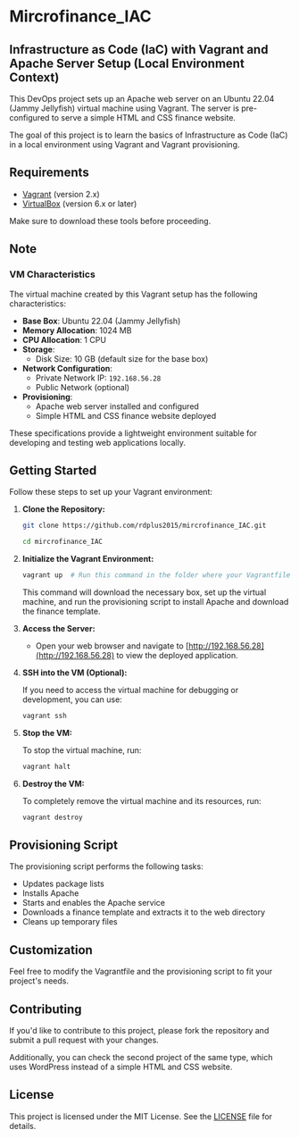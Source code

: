 # Mircrofinance_IAC
## Infrastructure as Code (IaC) with Vagrant and Apache Server Setup (Local Environment Context)

This DevOps project sets up an Apache web server on an Ubuntu 22.04 (Jammy Jellyfish) virtual machine using Vagrant. The server is pre-configured to serve a simple HTML and CSS finance website.

The goal of this project is to learn the basics of Infrastructure as Code (IaC) in a local environment using Vagrant and Vagrant provisioning.

## Requirements

- [Vagrant](https://www.vagrantup.com/downloads) (version 2.x)
- [VirtualBox](https://www.virtualbox.org/wiki/Downloads) (version 6.x or later)

Make sure to download these tools before proceeding.
## Note
### VM Characteristics

The virtual machine created by this Vagrant setup has the following characteristics:

- **Base Box**: Ubuntu 22.04 (Jammy Jellyfish)
- **Memory Allocation**: 1024 MB
- **CPU Allocation**: 1 CPU
- **Storage**: 
  - Disk Size: 10 GB (default size for the base box)
- **Network Configuration**: 
  - Private Network IP: `192.168.56.28`
  - Public Network (optional)
- **Provisioning**: 
  - Apache web server installed and configured
  - Simple HTML and CSS finance website deployed

These specifications provide a lightweight environment suitable for developing and testing web applications locally.


## Getting Started

Follow these steps to set up your Vagrant environment:


1. **Clone the Repository:**

   ```bash
   git clone https://github.com/rdplus2015/mircrofinance_IAC.git 
   ```
   ```bash
   cd mircrofinance_IAC
   ```

2. **Initialize the Vagrant Environment:**

   ```bash
   vagrant up  # Run this command in the folder where your Vagrantfile is located
   ```

   This command will download the necessary box, set up the virtual machine, and run the provisioning script to install Apache and download the finance template.

3. **Access the Server:**

   - Open your web browser and navigate to [http://192.168.56.28](http://192.168.56.28) to view the deployed application.

4. **SSH into the VM (Optional):**

   If you need to access the virtual machine for debugging or development, you can use:

   ```bash
   vagrant ssh
   ```

5. **Stop the VM:**

   To stop the virtual machine, run:

   ```bash
   vagrant halt
   ```

6. **Destroy the VM:**

   To completely remove the virtual machine and its resources, run:

   ```bash
   vagrant destroy
   ```

## Provisioning Script

The provisioning script performs the following tasks:

- Updates package lists
- Installs Apache
- Starts and enables the Apache service
- Downloads a finance template and extracts it to the web directory
- Cleans up temporary files

## Customization

Feel free to modify the Vagrantfile and the provisioning script to fit your project's needs.


## Contributing

If you'd like to contribute to this project, please fork the repository and submit a pull request with your changes.

Additionally, you can check the second project of the same type, which uses WordPress instead of a simple HTML and CSS website.

## License

This project is licensed under the MIT License. See the [LICENSE](LICENSE) file for details.
